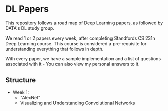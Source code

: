 # DL Papers

This repository follows a road map of Deep Learning papers, as followed by DATA's DL study group.

We read 1 or 2 papers every week, after completing Standfords CS 231n Deep Learning course. This course is considered a pre-requisite for understanding everything that follows in depth.

With every paper, we have a sample implementation and a list of questions associated with it - You can also view my personal answers to it.


## Structure

- Week 1:
    - "AlexNet" 
    - Visualizing and Understanding Convolutional Networks


